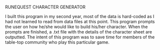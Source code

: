RUNEQUEST CHARACTER GENERATOR

I built this program in my second year, most of the data is hard-coded as I had not learned to read from data files at this point.
This program prompts the user on how he/she would like to build his/her character. When the prompts are finished, a .txt file with the
details of the character sheet are outputted. The intent of this program was to save time for members of the table-top community
who play this particular game.
